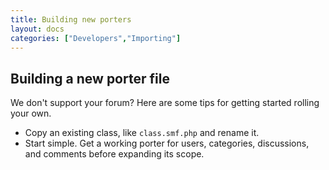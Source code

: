 ```yaml
---
title: Building new porters
layout: docs
categories: ["Developers","Importing"]
---
```


## Building a new porter file

We don't support your forum? Here are some tips for getting started rolling your own.

* Copy an existing class, like `class.smf.php` and rename it.
* Start simple. Get a working porter for users, categories, discussions, and comments before expanding its scope.
